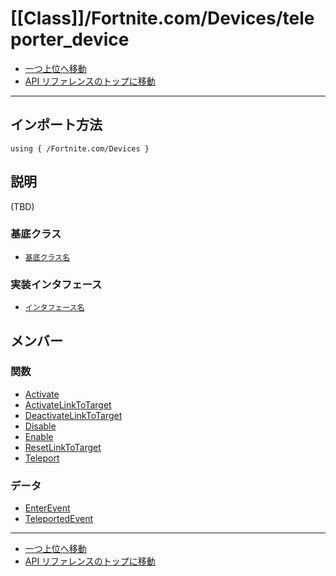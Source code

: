 # [[Class]]/Fortnite.com/Devices/teleporter_device

- [一つ上位へ移動](../main.md)
- [API リファレンスのトップに移動](../../../main.md)

---

## インポート方法

```verse
using { /Fortnite.com/Devices }
```

## 説明

(TBD)

### 基底クラス

- [`基底クラス名`]()

### 実装インタフェース

- [`インタフェース名`]()

## メンバー

### 関数

- [Activate](./F_Activate/main.md)
- [ActivateLinkToTarget](./F_ActivateLinkToTarget/main.md)
- [DeactivateLinkToTarget](./F_DeactivateLinkToTarget/main.md)
- [Disable](./F_Disable/main.md)
- [Enable](./F_Enable/main.md)
- [ResetLinkToTarget](./F_ResetLinkToTarget/main.md)
- [Teleport](./F_Teleport/main.md)

### データ

- [EnterEvent](./D_EnterEvent/main.md)
- [TeleportedEvent](./D_TeleportedEvent/main.md)

---

- [一つ上位へ移動](../main.md)
- [API リファレンスのトップに移動](../../../main.md)
